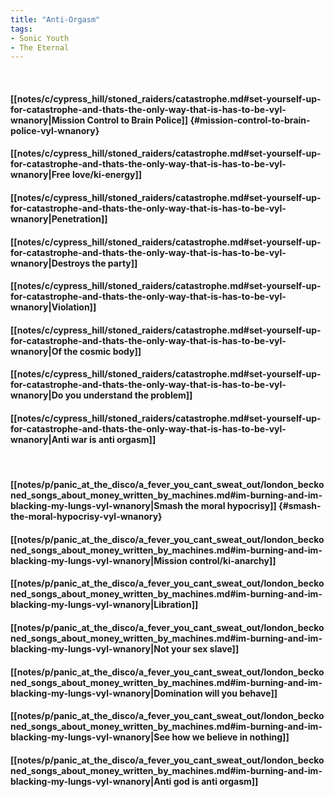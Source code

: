 ```yaml
---
title: "Anti-Orgasm"
tags:
- Sonic Youth
- The Eternal
---
```

&nbsp;
#### [[notes/c/cypress_hill/stoned_raiders/catastrophe.md#set-yourself-up-for-catastrophe-and-thats-the-only-way-that-is-has-to-be-vyl-wnanory|Mission Control to Brain Police]] {#mission-control-to-brain-police-vyl-wnanory}
#### [[notes/c/cypress_hill/stoned_raiders/catastrophe.md#set-yourself-up-for-catastrophe-and-thats-the-only-way-that-is-has-to-be-vyl-wnanory|Free love/ki-energy]]
#### [[notes/c/cypress_hill/stoned_raiders/catastrophe.md#set-yourself-up-for-catastrophe-and-thats-the-only-way-that-is-has-to-be-vyl-wnanory|Penetration]]
#### [[notes/c/cypress_hill/stoned_raiders/catastrophe.md#set-yourself-up-for-catastrophe-and-thats-the-only-way-that-is-has-to-be-vyl-wnanory|Destroys the party]]
#### [[notes/c/cypress_hill/stoned_raiders/catastrophe.md#set-yourself-up-for-catastrophe-and-thats-the-only-way-that-is-has-to-be-vyl-wnanory|Violation]]
#### [[notes/c/cypress_hill/stoned_raiders/catastrophe.md#set-yourself-up-for-catastrophe-and-thats-the-only-way-that-is-has-to-be-vyl-wnanory|Of the cosmic body]]
#### [[notes/c/cypress_hill/stoned_raiders/catastrophe.md#set-yourself-up-for-catastrophe-and-thats-the-only-way-that-is-has-to-be-vyl-wnanory|Do you understand the problem]]
#### [[notes/c/cypress_hill/stoned_raiders/catastrophe.md#set-yourself-up-for-catastrophe-and-thats-the-only-way-that-is-has-to-be-vyl-wnanory|Anti war is anti orgasm]]
&nbsp;
#### [[notes/p/panic_at_the_disco/a_fever_you_cant_sweat_out/london_beckoned_songs_about_money_written_by_machines.md#im-burning-and-im-blacking-my-lungs-vyl-wnanory|Smash the moral hypocrisy]] {#smash-the-moral-hypocrisy-vyl-wnanory}
#### [[notes/p/panic_at_the_disco/a_fever_you_cant_sweat_out/london_beckoned_songs_about_money_written_by_machines.md#im-burning-and-im-blacking-my-lungs-vyl-wnanory|Mission control/ki-anarchy]]
#### [[notes/p/panic_at_the_disco/a_fever_you_cant_sweat_out/london_beckoned_songs_about_money_written_by_machines.md#im-burning-and-im-blacking-my-lungs-vyl-wnanory|Libration]]
#### [[notes/p/panic_at_the_disco/a_fever_you_cant_sweat_out/london_beckoned_songs_about_money_written_by_machines.md#im-burning-and-im-blacking-my-lungs-vyl-wnanory|Not your sex slave]]
#### [[notes/p/panic_at_the_disco/a_fever_you_cant_sweat_out/london_beckoned_songs_about_money_written_by_machines.md#im-burning-and-im-blacking-my-lungs-vyl-wnanory|Domination will you behave]]
#### [[notes/p/panic_at_the_disco/a_fever_you_cant_sweat_out/london_beckoned_songs_about_money_written_by_machines.md#im-burning-and-im-blacking-my-lungs-vyl-wnanory|See how we believe in nothing]]
#### [[notes/p/panic_at_the_disco/a_fever_you_cant_sweat_out/london_beckoned_songs_about_money_written_by_machines.md#im-burning-and-im-blacking-my-lungs-vyl-wnanory|Anti god is anti orgasm]]

